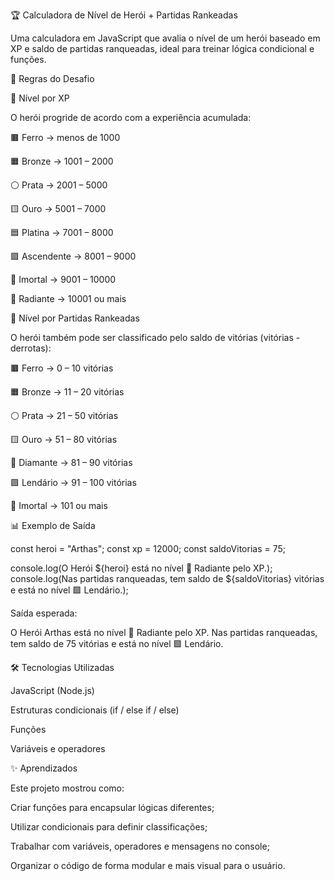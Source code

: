 🏆 Calculadora de Nível de Herói + Partidas Rankeadas

Uma calculadora em JavaScript que avalia o nível de um herói baseado em XP e saldo de partidas ranqueadas, ideal para treinar lógica condicional e funções.



📌 Regras do Desafio

🔹 Nível por XP

O herói progride de acordo com a experiência acumulada:

🟫 Ferro → menos de 1000

🟧 Bronze → 1001 – 2000

⚪ Prata → 2001 – 5000

🟨 Ouro → 5001 – 7000

🟦 Platina → 7001 – 8000

🟪 Ascendente → 8001 – 9000

🔴 Imortal → 9001 – 10000

🌟 Radiante → 10001 ou mais


🔹 Nível por Partidas Rankeadas

O herói também pode ser classificado pelo saldo de vitórias (vitórias - derrotas):

🟫 Ferro → 0 – 10 vitórias

🟧 Bronze → 11 – 20 vitórias

⚪ Prata → 21 – 50 vitórias

🟨 Ouro → 51 – 80 vitórias

🔷 Diamante → 81 – 90 vitórias

🟪 Lendário → 91 – 100 vitórias

🔴 Imortal → 101 ou mais



📊 Exemplo de Saída

const heroi = "Arthas";
const xp = 12000;
const saldoVitorias = 75;

console.log(O Herói ${heroi} está no nível 🌟 Radiante pelo XP.);
console.log(Nas partidas ranqueadas, tem saldo de ${saldoVitorias} vitórias e está no nível 🟪 Lendário.);

Saída esperada:

O Herói Arthas está no nível 🌟 Radiante pelo XP.
Nas partidas ranqueadas, tem saldo de 75 vitórias e está no nível 🟪 Lendário.


🛠 Tecnologias Utilizadas

JavaScript (Node.js)

Estruturas condicionais (if / else if / else)

Funções

Variáveis e operadores


✨ Aprendizados

Este projeto mostrou como:

Criar funções para encapsular lógicas diferentes;

Utilizar condicionais para definir classificações;

Trabalhar com variáveis, operadores e mensagens no console;

Organizar o código de forma modular e mais visual para o usuário.
